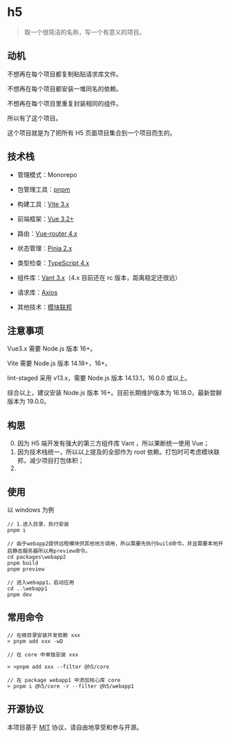 # h5

> 取一个很简洁的名称，写一个有意义的项目。

## 动机

不想再在每个项目都复制粘贴请求库文件。

不想再在每个项目都安装一堆同名的依赖。

不想再在每个项目里重复封装相同的组件。

所以有了这个项目。

这个项目就是为了把所有 H5 页面项目集合到一个项目而生的。

## 技术栈

- 管理模式：Monorepo
- 包管理工具：[pnpm](https://github.com/pnpm/pnpm)
- 构建工具：[Vite 3.x](https://github.com/vitejs/vite)
- 前端框架：[Vue 3.2+](https://github.com/vuejs/core)
- 路由：[Vue-router 4.x](https://github.com/vuejs/router)
- 状态管理：[Pinia 2.x](https://github.com/vuejs/pinia)
- 类型检查：[TypeScript 4.x](https://github.com/microsoft/TypeScript)
- 组件库：[Vant 3.x](https://github.com/youzan/vant)（4.x 目前还在 rc 版本，距离稳定还很远）
- 请求库：[Axios](https://github.com/axios/axios)

- 其他技术：[模块联邦](https://webpack.docschina.org/concepts/module-federation/)

## 注意事项

Vue3.x 需要 Node.js 版本 16+。

Vite 需要 Node.js 版本 14.18+，16+。

lint-staged 采用 v13.x，需要 Node.js 版本 14.13.1，16.0.0 或以上。

综合以上，建议安装 Node.js 版本 16+。目前长期维护版本为 16.18.0，最新尝鲜版本为 19.0.0。

## 构思

0. 因为 H5 端开发有强大的第三方组件库 Vant ，所以果断统一使用 Vue；
1. 因为技术栈统一，所以以上提及的全部作为 root 依赖。打包时可考虑模块联邦，减少项目打包体积；
2.

## 使用

以 windows 为例

```
// 1.进入目录，执行安装
pnpm i

// 由于webapp2提供远程模块供其他地方调用，所以需要先执行build命令。并且需要本地开启静态服务器所以用preview命令。
cd packages\webapp2
pnpm build
pnpm preview

// 进入webapp1，启动应用
cd ..\webapp1
pnpm dev
```

## 常用命令

```
// 在根目录安装开发依赖 xxx
> pnpm add xxx -wD

// 在 core 中单独安装 xxx

> >pnpm add xxx --filter @h5/core

// 在 package webapp1 中添加核心库 core
> pnpm i @h5/core -r --filter @h5/webapp1
```

## 开源协议

本项目基于 [MIT](https://zh.wikipedia.org/wiki/MIT%E8%A8%B1%E5%8F%AF%E8%AD%89) 协议，请自由地享受和参与开源。
